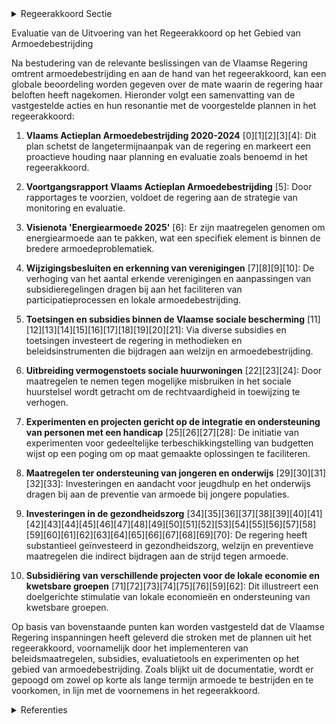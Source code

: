 

<details>
        <summary>Regeerakkoord Sectie </summary>
        <p>2.2.8 Resultaatsgerichte monitoring Meten is weten. We hanteren voortaan een nominale armoede-indicator die rekening houdt met alle tegemoetkomingen en sociale voordelen, zodat we naast het armoederisico ook de feitelijke armoede correct in kaart kunnen brengen en aanpakken. Deze nieuwe Vlaamse armoede-indicator houdt per gezins-vorm rekening met een korf van goederen en diensten en het referentiebudget dat nodig is om niet in armoede te leven. Daarnaast voorzien we in een set van kwantitatieve en kwalitatieve armoede- indicatoren, die naast het armoederisico, ons beter in staat stellen om armoede in al zijn aspecten beter te meten, gerichte maat regelen te nemen die inactiviteitsvallen net zoals de eerste promotieval vermijden, en de effecten van de inspanningen op Vlaams én lokaal niveau beter in beeld te brengen. Zo registreren en analyseren we tot op lokaal niveau de in- en uitstroom-cijfers uit armoede: hoe en hoeveel mensen werden concreet uit armoede geholpen, en waaruit bestaat de nieuwe instroom (zoals bv. erkende vluchtelingen). De evaluatie van beleidsmaatregelen is van cruciaal belang in het kader van armoede-bestrijding. We onderzoeken hoe beleids-maatregelen de levenskwaliteit van mensen in armoede effectief verhogen. We voeren armoedebeleid op basis van wat weten-schappelijk aantoonbaar werkt, en hanteren hierbij de nodige vernieuwende concepten. </p>
        </details> 

Evaluatie van de Uitvoering van het Regeerakkoord op het Gebied van Armoedebestrijding

Na bestudering van de relevante beslissingen van de Vlaamse Regering omtrent armoedebestrijding en aan de hand van het regeerakkoord, kan een globale beoordeling worden gegeven over de mate waarin de regering haar beloften heeft nagekomen. Hieronder volgt een samenvatting van de vastgestelde acties en hun resonantie met de voorgestelde plannen in het regeerakkoord:

1. **Vlaams Actieplan Armoedebestrijding 2020-2024** \[0\]\[1\]\[2\]\[3\]\[4\]: Dit plan schetst de langetermijnaanpak van de regering en markeert een proactieve houding naar planning en evaluatie zoals benoemd in het regeerakkoord. 

2. **Voortgangsrapport Vlaams Actieplan Armoedebestrijding** \[5\]: Door rapportages te voorzien, voldoet de regering aan de strategie van monitoring en evaluatie.

3. **Visienota 'Energiearmoede 2025'** \[6\]: Er zijn maatregelen genomen om energiearmoede aan te pakken, wat een specifiek element is binnen de bredere armoedeproblematiek.

4. **Wijzigingsbesluiten en erkenning van verenigingen** \[7\]\[8\]\[9\]\[10\]: De verhoging van het aantal erkende verenigingen en aanpassingen van subsidieregelingen dragen bij aan het faciliteren van participatieprocessen en lokale armoedebestrijding.

5. **Toetsingen en subsidies binnen de Vlaamse sociale bescherming** \[11\]\[12\]\[13\]\[14\]\[15\]\[16\]\[17\]\[18\]\[19\]\[20\]\[21\]: Via diverse subsidies en toetsingen investeert de regering in methodieken en beleidsinstrumenten die bijdragen aan welzijn en armoedebestrijding.

6. **Uitbreiding vermogenstoets sociale huurwoningen** \[22\]\[23\]\[24\]: Door maatregelen te nemen tegen mogelijke misbruiken in het sociale huurstelsel wordt getracht om de rechtvaardigheid in toewijzing te verhogen.

7. **Experimenten en projecten gericht op de integratie en ondersteuning van personen met een handicap** \[25\]\[26\]\[27\]\[28\]: De initiatie van experimenten voor gedeeltelijke terbeschikkingstelling van budgetten wijst op een poging om op maat gemaakte oplossingen te faciliteren.

8. **Maatregelen ter ondersteuning van jongeren en onderwijs** \[29\]\[30\]\[31\]\[32\]\[33\]: Investeringen en aandacht voor jeugdhulp en het onderwijs dragen bij aan de preventie van armoede bij jongere populaties.

9. **Investeringen in de gezondheidszorg** \[34\]\[35\]\[36\]\[37\]\[38\]\[39\]\[40\]\[41\]\[42\]\[43\]\[44\]\[45\]\[46\]\[47\]\[48\]\[49\]\[50\]\[51\]\[52\]\[53\]\[54\]\[55\]\[56\]\[57\]\[58\]\[59\]\[60\]\[61\]\[62\]\[63\]\[64\]\[65\]\[66\]\[67\]\[68\]\[69\]\[70\]: De regering heeft substantieel geïnvesteerd in gezondheidszorg, welzijn en preventieve maatregelen die indirect bijdragen aan de strijd tegen armoede.

10. **Subsidiëring van verschillende projecten voor de lokale economie en kwetsbare groepen** \[71\]\[72\]\[73\]\[74\]\[75\]\[76\]\[59\]\[62\]: Dit illustreert een doelgerichte stimulatie van lokale economieën en ondersteuning van kwetsbare groepen.

Op basis van bovenstaande punten kan worden vastgesteld dat de Vlaamse Regering inspanningen heeft geleverd die stroken met de plannen uit het regeerakkoord, voornamelijk door het implementeren van beleidsmaatregelen, subsidies, evaluatietools en experimenten op het gebied van armoedebestrijding. Zoals blijkt uit de documentatie, wordt er gepoogd om zowel op korte als lange termijn armoede te bestrijden en te voorkomen, in lijn met de voornemens in het regeerakkoord.

<details>
        <summary> Referenties</summary>
        **[\[0\]]** : **(2020-03-20)**  

**[\[1\]](https://beslissingenvlaamseregering.vlaanderen.be/?search=Vlaams%20Actieplan%20Armoedebestrijding%202020-2024&dateOption=select&startDate=2020-09-25T08%3A00%3A00Z&endDate=2020-09-25T08%3A00%3A00Z)** : **(2020-09-25)** Vlaams Actieplan Armoedebestrijding 2020-2024 

**[\[2\]](https://beslissingenvlaamseregering.vlaanderen.be/?search=Bijsturing%20van%20het%20Vlaams%20Actieplan%20Armoedebestrijding%20%28VAPA%29%202020-2024&dateOption=select&startDate=2022-10-28T08%3A00%3A00Z&endDate=2022-10-28T08%3A00%3A00Z)** : **(2022-10-28)** Bijsturing van het Vlaams Actieplan Armoedebestrijding (VAPA) 2020-2024 

**[\[3\]]** : **(2020-01-31)**  

**[\[4\]]** : **(2020-01-31)**  

**[\[5\]](https://beslissingenvlaamseregering.vlaanderen.be/?search=Voortgangsrapport%20van%20het%20Vlaams%20Actieplan%20Armoedebestrijding%202020-2024&dateOption=select&startDate=2022-03-25T09%3A00%3A00Z&endDate=2022-03-25T09%3A00%3A00Z)** : **(2022-03-25)** Voortgangsrapport van het Vlaams Actieplan Armoedebestrijding 2020-2024 

**[\[6\]](https://beslissingenvlaamseregering.vlaanderen.be/?search=Visienota%20%27Energiearmoede%202025%27&dateOption=select&startDate=2021-12-10T09%3A00%3A00Z&endDate=2021-12-10T09%3A00%3A00Z)** : **(2021-12-10)** Visienota 'Energiearmoede 2025' 

**[\[7\]](https://beslissingenvlaamseregering.vlaanderen.be/?search=Erkenning%20verenigingen%20waar%20armen%20het%20woord%20nemen%3A%20wijzigingsbesluit&dateOption=select&startDate=2022-01-21T09%3A00%3A00Z&endDate=2022-01-21T09%3A00%3A00Z)** : **(2022-01-21)** Erkenning verenigingen waar armen het woord nemen: wijzigingsbesluit 

**[\[8\]](https://beslissingenvlaamseregering.vlaanderen.be/?search=Erkenning%20verenigingen%20waar%20armen%20het%20woord%20nemen%3A%20wijzigingsbesluit&dateOption=select&startDate=2022-03-11T09%3A00%3A00Z&endDate=2022-03-11T09%3A00%3A00Z)** : **(2022-03-11)** Erkenning verenigingen waar armen het woord nemen: wijzigingsbesluit 

**[\[9\]](https://beslissingenvlaamseregering.vlaanderen.be/?search=Wijzigingsbesluit%20armoedebestrijding%3A%20procedure%20erkenning%20als%20vormingsorganisatie%20rond%20armoede&dateOption=select&startDate=2023-06-30T08%3A00%3A00Z&endDate=2023-06-30T08%3A00%3A00Z)** : **(2023-06-30)** Wijzigingsbesluit armoedebestrijding: procedure erkenning als vormingsorganisatie rond armoede 

**[\[10\]](https://beslissingenvlaamseregering.vlaanderen.be/?search=Wijzigingsbesluit%20armoedebestrijding%3A%20procedure%20erkenning%20als%20vormingsorganisatie%20rond%20armoede&dateOption=select&startDate=2023-04-21T08%3A00%3A00Z&endDate=2023-04-21T08%3A00%3A00Z)** : **(2023-04-21)** Wijzigingsbesluit armoedebestrijding: procedure erkenning als vormingsorganisatie rond armoede 

**[\[11\]](https://beslissingenvlaamseregering.vlaanderen.be/?search=Plan%20Vlaamse%20Veerkracht%3A%20uitgaventoetsing%20Vlaamse%20sociale%20bescherming&dateOption=select&startDate=2022-12-16T09%3A00%3A00Z&endDate=2022-12-16T09%3A00%3A00Z)** : **(2022-12-16)** Plan Vlaamse Veerkracht: uitgaventoetsing Vlaamse sociale bescherming 

**[\[12\]](https://beslissingenvlaamseregering.vlaanderen.be/?search=Plan%20Vlaamse%20Veerkracht%3A%20subsidie%20meetmethodiek%20woonkwaliteit%20woonzorgcentra&dateOption=select&startDate=2022-10-28T08%3A00%3A00Z&endDate=2022-10-28T08%3A00%3A00Z)** : **(2022-10-28)** Plan Vlaamse Veerkracht: subsidie meetmethodiek woonkwaliteit woonzorgcentra 

**[\[13\]](https://beslissingenvlaamseregering.vlaanderen.be/?search=VZW%20Persoonsvolgend%20Budgetwijzer%3A%20beheer%20Waarderingstool%20in%20het%20Vlaamse%20beleidsdomein%20Welzijn%2C%20Volksgezondheid%20en%20Gezin&dateOption=select&startDate=2023-12-22T09%3A00%3A00Z&endDate=2023-12-22T09%3A00%3A00Z)** : **(2023-12-22)** VZW Persoonsvolgend Budgetwijzer: beheer Waarderingstool in het Vlaamse beleidsdomein Welzijn, Volksgezondheid en Gezin 

**[\[14\]](https://beslissingenvlaamseregering.vlaanderen.be/?search=Sciensano%3A%20subsidie%20ontwikkeling%20en%20uitvoering%20preventiebarometer%0A%0A&dateOption=select&startDate=2019-12-20T09%3A00%3A00Z&endDate=2019-12-20T09%3A00%3A00Z)** : **(2019-12-20)** Sciensano: subsidie ontwikkeling en uitvoering preventiebarometer

 

**[\[15\]](https://beslissingenvlaamseregering.vlaanderen.be/?search=Sciensano%3A%20subsidie%20tweede%20editie%20Preventiebarometer&dateOption=select&startDate=2023-07-07T09%3A00%3A00Z&endDate=2023-07-07T09%3A00%3A00Z)** : **(2023-07-07)** Sciensano: subsidie tweede editie Preventiebarometer 

**[\[16\]](https://beslissingenvlaamseregering.vlaanderen.be/?search=Gezond%20Leven%3A%20subsidie%20voor%20de%20uitvoering%20van%20de%20indicatorenbevraging%20%27preventief%20gezondheidsbeleid%27&dateOption=select&startDate=2021-07-09T08%3A00%3A00Z&endDate=2021-07-09T08%3A00%3A00Z)** : **(2021-07-09)** Gezond Leven: subsidie voor de uitvoering van de indicatorenbevraging 'preventief gezondheidsbeleid' 

**[\[17\]](https://beslissingenvlaamseregering.vlaanderen.be/?search=Sciensano%3A%20wijziging%20subsidiebesluit%20onderzoek%20rond%20preventie%20bij%20de%20Vlaamse%20bevolking%20%28preventiebarometer%29&dateOption=select&startDate=2022-12-02T09%3A00%3A00Z&endDate=2022-12-02T09%3A00%3A00Z)** : **(2022-12-02)** Sciensano: wijziging subsidiebesluit onderzoek rond preventie bij de Vlaamse bevolking (preventiebarometer) 

**[\[18\]]** : **(2020-06-26)**  

**[\[19\]](https://beslissingenvlaamseregering.vlaanderen.be/?search=Schriftelijke%20vraag%20van%207%20mei%202021%20van%20mevrouw%20Caroline%20Gennez%2C%20gesteld%20aan%20alle%20Vlaamse%20ministers%2C%20betreffende%20%22Vlaamse%20overheid%20%E2%80%93%20Monitoring%20werkbaarheid%22&dateOption=select&startDate=2021-05-21T08%3A00%3A00Z&endDate=2021-05-21T08%3A00%3A00Z)** : **(2021-05-21)** Schriftelijke vraag van 7 mei 2021 van mevrouw Caroline Gennez, gesteld aan alle Vlaamse ministers, betreffende "Vlaamse overheid – Monitoring werkbaarheid" 

**[\[20\]]** : **(2020-07-10)**  

**[\[21\]](https://beslissingenvlaamseregering.vlaanderen.be/?search=vzw%20Welzijnszorg%3A%20subsidie%20Knooppunt%20Armoede-Onderwijs&dateOption=select&startDate=2020-07-17T08%3A00%3A00Z&endDate=2020-07-17T08%3A00%3A00Z)** : **(2020-07-17)** vzw Welzijnszorg: subsidie Knooppunt Armoede-Onderwijs 

**[\[22\]](https://beslissingenvlaamseregering.vlaanderen.be/?search=Wijziging%20uitvoeringsbesluit%20decreet%20Vlaamse%20Sociale%20Bescherming%3A%20aanpassing%20verminderingsco%C3%ABffici%C3%ABnt%20ouderenvoorzieningen&dateOption=select&startDate=2020-03-13T09%3A00%3A00Z&endDate=2020-03-13T09%3A00%3A00Z)** : **(2020-03-13)** Wijziging uitvoeringsbesluit decreet Vlaamse Sociale Bescherming: aanpassing verminderingscoëfficiënt ouderenvoorzieningen 

**[\[23\]](https://beslissingenvlaamseregering.vlaanderen.be/?search=Middelentoets%20sociale%20huurwoning%3A%20wijziging%20besluit%20Vlaamse%20Codex%20Wonen%202021&dateOption=select&startDate=2023-07-14T08%3A00%3A00Z&endDate=2023-07-14T08%3A00%3A00Z)** : **(2023-07-14)** Middelentoets sociale huurwoning: wijziging besluit Vlaamse Codex Wonen 2021 

**[\[24\]](https://beslissingenvlaamseregering.vlaanderen.be/?search=Uitbreiding%20vermogenstoets%20sociale%20huurwoning%3A%20wijziging%20besluit%20Vlaamse%20Codex%20Wonen%202021&dateOption=select&startDate=2023-09-08T08%3A00%3A00Z&endDate=2023-09-08T08%3A00%3A00Z)** : **(2023-09-08)** Uitbreiding vermogenstoets sociale huurwoning: wijziging besluit Vlaamse Codex Wonen 2021 

**[\[25\]](https://beslissingenvlaamseregering.vlaanderen.be/?search=Gefaseerde%20invoering%20BelRAI-beoordelingsinstrument%20in%20de%20Vlaamse%20sociale%20bescherming%3A%20uitvoeringsbesluit&dateOption=select&startDate=2021-04-02T08%3A00%3A00Z&endDate=2021-04-02T08%3A00%3A00Z)** : **(2021-04-02)** Gefaseerde invoering BelRAI-beoordelingsinstrument in de Vlaamse sociale bescherming: uitvoeringsbesluit 

**[\[26\]](https://beslissingenvlaamseregering.vlaanderen.be/?search=Gefaseerde%20invoering%20BelRAI-beoordelingsinstrument%20in%20de%20Vlaamse%20sociale%20bescherming%3A%20uitvoeringsbesluit&dateOption=select&startDate=2021-05-28T08%3A00%3A00Z&endDate=2021-05-28T08%3A00%3A00Z)** : **(2021-05-28)** Gefaseerde invoering BelRAI-beoordelingsinstrument in de Vlaamse sociale bescherming: uitvoeringsbesluit 

**[\[27\]](https://beslissingenvlaamseregering.vlaanderen.be/?search=Experiment%20voor%20de%20gedeeltelijke%20terbeschikkingstelling%20van%20budgetten%20voor%20niet-rechtstreeks%20toegankelijke%20zorg%20en%20ondersteuning%20aan%20personen%20met%20een%20handicap%20in%20prioriteitengroep%20twee&dateOption=select&startDate=2022-07-15T08%3A00%3A00Z&endDate=2022-07-15T08%3A00%3A00Z)** : **(2022-07-15)** Experiment voor de gedeeltelijke terbeschikkingstelling van budgetten voor niet-rechtstreeks toegankelijke zorg en ondersteuning aan personen met een handicap in prioriteitengroep twee 

**[\[28\]](https://beslissingenvlaamseregering.vlaanderen.be/?search=Experiment%20voor%20de%20gedeeltelijke%20terbeschikkingstelling%20van%20budgetten%20voor%20niet-rechtstreeks%20toegankelijke%20zorg%20en%20ondersteuning%20aan%20personen%20met%20een%20handicap%20in%20prioriteitengroep%20twee&dateOption=select&startDate=2022-09-16T08%3A00%3A00Z&endDate=2022-09-16T08%3A00%3A00Z)** : **(2022-09-16)** Experiment voor de gedeeltelijke terbeschikkingstelling van budgetten voor niet-rechtstreeks toegankelijke zorg en ondersteuning aan personen met een handicap in prioriteitengroep twee 

**[\[29\]](https://beslissingenvlaamseregering.vlaanderen.be/?search=Conceptnota%3A%20%E2%80%9Conderwijskwaliteit%20verder%20monitoren%20via%20Vlaamse%20toetsen%E2%80%9D&dateOption=select&startDate=2022-01-28T09%3A00%3A00Z&endDate=2022-01-28T09%3A00%3A00Z)** : **(2022-01-28)** Conceptnota: “onderwijskwaliteit verder monitoren via Vlaamse toetsen” 

**[\[30\]](https://beslissingenvlaamseregering.vlaanderen.be/?search=Monitoring%20van%20de%20nieuwe%20omkadering%20gewoon%20basisonderwijs&dateOption=select&startDate=2021-03-12T09%3A00%3A00Z&endDate=2021-03-12T09%3A00%3A00Z)** : **(2021-03-12)** Monitoring van de nieuwe omkadering gewoon basisonderwijs 

**[\[31\]]** : **(2020-02-21)**  

**[\[32\]](https://beslissingenvlaamseregering.vlaanderen.be/?search=Taalscreening%20bij%20het%20begin%20van%20de%20leerplicht%20in%20het%20gewoon%20basisonderwijs%3A%20vastlegging%20instrument%20en%20manier%20van%20afname&dateOption=select&startDate=2021-07-09T08%3A00%3A00Z&endDate=2021-07-09T08%3A00%3A00Z)** : **(2021-07-09)** Taalscreening bij het begin van de leerplicht in het gewoon basisonderwijs: vastlegging instrument en manier van afname 

**[\[33\]](https://beslissingenvlaamseregering.vlaanderen.be/?search=Monitoring%20Nieuwe%20Omkadering%20Gewoon%20Basisonderwijs&dateOption=select&startDate=2023-05-26T08%3A00%3A00Z&endDate=2023-05-26T08%3A00%3A00Z)** : **(2023-05-26)** Monitoring Nieuwe Omkadering Gewoon Basisonderwijs 

**[\[34\]](https://beslissingenvlaamseregering.vlaanderen.be/?search=Subsidie%20beheer%20waarderingstool%20in%20het%20beleidsdomein%20Welzijn%2C%20Volksgezondheid%20en%20Gezin%20%28WVG%29%3A%20herverdelingsbesluit&dateOption=select&startDate=2023-10-27T08%3A00%3A00Z&endDate=2023-10-27T08%3A00%3A00Z)** : **(2023-10-27)** Subsidie beheer waarderingstool in het beleidsdomein Welzijn, Volksgezondheid en Gezin (WVG): herverdelingsbesluit 

**[\[35\]](https://beslissingenvlaamseregering.vlaanderen.be/?search=Gemeenschapsinstellingen%3A%20experiment%20%E2%80%98kortverblijf%20met%20mobiele%20begeleiding%E2%80%99%20met%20%C3%A9%C3%A9n%20jaar%20verlengd&dateOption=select&startDate=2021-06-25T08%3A00%3A00Z&endDate=2021-06-25T08%3A00%3A00Z)** : **(2021-06-25)** Gemeenschapsinstellingen: experiment ‘kortverblijf met mobiele begeleiding’ met één jaar verlengd 

**[\[36\]](https://beslissingenvlaamseregering.vlaanderen.be/?search=Plan%20Vlaamse%20Veerkracht%3A%20uitgaventoetsing%20%E2%80%98Duurzaam%20watergebruik%20en%20de%20organisatie%20van%20het%20waterlandschap%E2%80%99&dateOption=select&startDate=2022-12-09T09%3A00%3A00Z&endDate=2022-12-09T09%3A00%3A00Z)** : **(2022-12-09)** Plan Vlaamse Veerkracht: uitgaventoetsing ‘Duurzaam watergebruik en de organisatie van het waterlandschap’ 

**[\[37\]](https://beslissingenvlaamseregering.vlaanderen.be/?search=Vastleggen%20maatschappelijke%20uitdagingen%20in%20het%20kader%20van%20projectsubsidies%20sociaal-cultureel%20volwassenenwerk&dateOption=select&startDate=2022-01-21T09%3A00%3A00Z&endDate=2022-01-21T09%3A00%3A00Z)** : **(2022-01-21)** Vastleggen maatschappelijke uitdagingen in het kader van projectsubsidies sociaal-cultureel volwassenenwerk 

**[\[38\]](https://beslissingenvlaamseregering.vlaanderen.be/?search=Plan%20Vlaamse%20Veerkracht%3A%20Bestek%20onderzoek%20%27uitgaventoetsing%3A%20gezinsfiscaliteit%20en%20gezinsbijslag%27&dateOption=select&startDate=2022-11-18T09%3A00%3A00Z&endDate=2022-11-18T09%3A00%3A00Z)** : **(2022-11-18)** Plan Vlaamse Veerkracht: Bestek onderzoek 'uitgaventoetsing: gezinsfiscaliteit en gezinsbijslag' 

**[\[39\]](https://beslissingenvlaamseregering.vlaanderen.be/?search=Plan%20Vlaamse%20Veerkracht%3A%20versterking%20mentaal%20welzijn%20via%20acties%20%27Zorgzame%20Buurten%27&dateOption=select&startDate=2021-04-30T08%3A00%3A00Z&endDate=2021-04-30T08%3A00%3A00Z)** : **(2021-04-30)** Plan Vlaamse Veerkracht: versterking mentaal welzijn via acties 'Zorgzame Buurten' 

**[\[40\]]** : **(2020-09-18)**  

**[\[41\]](https://beslissingenvlaamseregering.vlaanderen.be/?search=Conceptnota%20voor%20een%20ge%C3%AFntegreerd%20gezins-%20en%20jeugdhulpbeleid%3A%20%E2%80%9CVroeg%20%26%20Nabij%E2%80%9D&dateOption=select&startDate=2023-02-17T09%3A00%3A00Z&endDate=2023-02-17T09%3A00%3A00Z)** : **(2023-02-17)** Conceptnota voor een geïntegreerd gezins- en jeugdhulpbeleid: “Vroeg & Nabij” 

**[\[42\]](https://beslissingenvlaamseregering.vlaanderen.be/?search=Plan%20Vlaamse%20Veerkracht%3A%20uitgaventoetsing%20Modal%20Shift%20Goederenvervoer&dateOption=select&startDate=2022-12-16T09%3A00%3A00Z&endDate=2022-12-16T09%3A00%3A00Z)** : **(2022-12-16)** Plan Vlaamse Veerkracht: uitgaventoetsing Modal Shift Goederenvervoer 

**[\[43\]](https://beslissingenvlaamseregering.vlaanderen.be/?search=Vlaamse%20bijdrage%20aan%20het%20tweede%20Vrijwillig%20Nationaal%20Rapport%20over%20de%20voortgang%20van%20Agenda%202030%20en%20de%20duurzame%20ontwikkelingsdoelstellingen&dateOption=select&startDate=2022-10-21T08%3A00%3A00Z&endDate=2022-10-21T08%3A00%3A00Z)** : **(2022-10-21)** Vlaamse bijdrage aan het tweede Vrijwillig Nationaal Rapport over de voortgang van Agenda 2030 en de duurzame ontwikkelingsdoelstellingen 

**[\[44\]](https://beslissingenvlaamseregering.vlaanderen.be/?search=Schriftelijke%20vraag%20van%2011%20februari%202021%20van%20de%20heer%20Maxim%20Veys%2C%20gesteld%20aan%20alle%20Vlaamse%20ministers%2C%20betreffende%20%22Verticaal%20Permanent%20Armoedeoverleg%20%28VPAO%29%20-%20Stand%20van%20zaken%22&dateOption=select&startDate=2021-02-26T09%3A00%3A00Z&endDate=2021-02-26T09%3A00%3A00Z)** : **(2021-02-26)** Schriftelijke vraag van 11 februari 2021 van de heer Maxim Veys, gesteld aan alle Vlaamse ministers, betreffende "Verticaal Permanent Armoedeoverleg (VPAO) - Stand van zaken" 

**[\[45\]](https://beslissingenvlaamseregering.vlaanderen.be/?search=Plan%20Vlaamse%20Veerkracht%3A%20Versterking%20mentaal%20welzijn%20door%20zorgzame%20buurten&dateOption=select&startDate=2022-03-18T09%3A00%3A00Z&endDate=2022-03-18T09%3A00%3A00Z)** : **(2022-03-18)** Plan Vlaamse Veerkracht: Versterking mentaal welzijn door zorgzame buurten 

**[\[46\]](https://beslissingenvlaamseregering.vlaanderen.be/?search=2%20miljoen%20euro%20extra%20voor%20subsidieoproepen%20%27Werkbaarheidscheque%27%20en%20%27verhoging%20kmo-Portefeuille%27%20voor%202021&dateOption=select&startDate=2021-07-16T06%3A00%3A00Z&endDate=2021-07-16T06%3A00%3A00Z)** : **(2021-07-16)** 2 miljoen euro extra voor subsidieoproepen 'Werkbaarheidscheque' en 'verhoging kmo-Portefeuille' voor 2021 

**[\[47\]](https://beslissingenvlaamseregering.vlaanderen.be/?search=Aanpassing%20grenswaarden%20BelRAI%20Screener%3A%20wijzigingsbesluit&dateOption=select&startDate=2022-05-13T08%3A00%3A00Z&endDate=2022-05-13T08%3A00%3A00Z)** : **(2022-05-13)** Aanpassing grenswaarden BelRAI Screener: wijzigingsbesluit 

**[\[48\]](https://beslissingenvlaamseregering.vlaanderen.be/?search=Gefaseerde%20invoering%20BelRAI-beoordelingsinstrument%20in%20de%20Vlaamse%20sociale%20bescherming%3A%20uitvoeringsbesluit&dateOption=select&startDate=2021-02-12T09%3A00%3A00Z&endDate=2021-02-12T09%3A00%3A00Z)** : **(2021-02-12)** Gefaseerde invoering BelRAI-beoordelingsinstrument in de Vlaamse sociale bescherming: uitvoeringsbesluit 

**[\[49\]](https://beslissingenvlaamseregering.vlaanderen.be/?search=Vlaams%20ouderenbeleidsplan%202020-2025%3A%20uitgewerkt%20actieplan&dateOption=select&startDate=2022-03-25T09%3A00%3A00Z&endDate=2022-03-25T09%3A00%3A00Z)** : **(2022-03-25)** Vlaams ouderenbeleidsplan 2020-2025: uitgewerkt actieplan 

**[\[50\]](https://beslissingenvlaamseregering.vlaanderen.be/?search=Vlaams%20intersectoraal%20akkoord%20%28VIA6%29%3A%20maatregelen%20kwaliteit%20ouderenzorg&dateOption=select&startDate=2021-06-25T08%3A00%3A00Z&endDate=2021-06-25T08%3A00%3A00Z)** : **(2021-06-25)** Vlaams intersectoraal akkoord (VIA6): maatregelen kwaliteit ouderenzorg 

**[\[51\]](https://beslissingenvlaamseregering.vlaanderen.be/?search=Aanpak%20besteding%20middelen%20voor%20verderzetting%20onderbouwde%20aanpak%20energiebesparing%20gebouwenpark%20sector%20Welzijn%2C%20Volksgezondheid%20en%20Gezin&dateOption=select&startDate=2023-11-23T16%3A00%3A00Z&endDate=2023-11-23T16%3A00%3A00Z)** : **(2023-11-23)** Aanpak besteding middelen voor verderzetting onderbouwde aanpak energiebesparing gebouwenpark sector Welzijn, Volksgezondheid en Gezin 

**[\[52\]](https://beslissingenvlaamseregering.vlaanderen.be/?search=Verlenging%20projectduur%20sociale%20infrastructuurprojecten%20gericht%20op%20terugdringen%20van%20%28kans%29armoede%20in%20de%20stad%20&dateOption=select&startDate=2023-07-07T09%3A00%3A00Z&endDate=2023-07-07T09%3A00%3A00Z)** : **(2023-07-07)** Verlenging projectduur sociale infrastructuurprojecten gericht op terugdringen van (kans)armoede in de stad  

**[\[53\]](https://beslissingenvlaamseregering.vlaanderen.be/?search=VIA6%3A%20uitvoering%20maatregelen&dateOption=select&startDate=2022-02-11T09%3A00%3A00Z&endDate=2022-02-11T09%3A00%3A00Z)** : **(2022-02-11)** VIA6: uitvoering maatregelen 

**[\[54\]](https://beslissingenvlaamseregering.vlaanderen.be/?search=Generieke%20besparingsmaatregel%20beleidsveld%20Wonen&dateOption=select&startDate=2020-02-14T09%3A00%3A00Z&endDate=2020-02-14T09%3A00%3A00Z)** : **(2020-02-14)** Generieke besparingsmaatregel beleidsveld Wonen 

**[\[55\]](https://beslissingenvlaamseregering.vlaanderen.be/?search=COVID-19%3A%20Subsidie%20consumptiebudget%20kwetsbare%20doelgroepen&dateOption=select&startDate=2020-07-10T08%3A00%3A00Z&endDate=2020-07-10T08%3A00%3A00Z)** : **(2020-07-10)** COVID-19: Subsidie consumptiebudget kwetsbare doelgroepen 

**[\[56\]](https://beslissingenvlaamseregering.vlaanderen.be/?search=Uitvoeringsbesluit%20individueel%20maatwerk%3A%20wijziging%20leeftijdsgrenzen%20doelgroepvermindering%20voor%20personen%20zonder%20recente%2C%20duurzame%20werkervaring&dateOption=select&startDate=2023-12-22T09%3A00%3A00Z&endDate=2023-12-22T09%3A00%3A00Z)** : **(2023-12-22)** Uitvoeringsbesluit individueel maatwerk: wijziging leeftijdsgrenzen doelgroepvermindering voor personen zonder recente, duurzame werkervaring 

**[\[57\]](https://beslissingenvlaamseregering.vlaanderen.be/?search=Wijzigingsbesluit%20wijk-werken%3A%20%C3%A9%C3%A9nmalige%20toelage%20voor%20inkomstenverlies%20wijk-werkorganisatoren&dateOption=select&startDate=2021-12-17T09%3A00%3A00Z&endDate=2021-12-17T09%3A00%3A00Z)** : **(2021-12-17)** Wijzigingsbesluit wijk-werken: éénmalige toelage voor inkomstenverlies wijk-werkorganisatoren 

**[\[58\]](https://beslissingenvlaamseregering.vlaanderen.be/?search=Plan%20Vlaamse%20Veerkracht%3A%20Investeren%20in%20mediawijsheid%20van%20de%20Vlaming&dateOption=select&startDate=2021-04-02T08%3A00%3A00Z&endDate=2021-04-02T08%3A00%3A00Z)** : **(2021-04-02)** Plan Vlaamse Veerkracht: Investeren in mediawijsheid van de Vlaming 

**[\[59\]](https://beslissingenvlaamseregering.vlaanderen.be/?search=Coronavirus%20COVID-19%20en%20impact%20op%20maatschappelijk%20kwetsbare%20%0Akinderen%20en%20jongeren&dateOption=select&startDate=2020-04-10T08%3A00%3A00Z&endDate=2020-04-10T08%3A00%3A00Z)** : **(2020-04-10)** Coronavirus COVID-19 en impact op maatschappelijk kwetsbare 
kinderen en jongeren 

**[\[60\]](https://beslissingenvlaamseregering.vlaanderen.be/?search=Eindrapport%20Centraal%20Expertencomit%C3%A9%20%E2%80%98Monitoring%20Discriminatie%E2%80%99&dateOption=select&startDate=2020-12-18T09%3A00%3A00Z&endDate=2020-12-18T09%3A00%3A00Z)** : **(2020-12-18)** Eindrapport Centraal Expertencomité ‘Monitoring Discriminatie’ 

**[\[61\]]** : **(2020-06-12)**  

**[\[62\]](https://beslissingenvlaamseregering.vlaanderen.be/?search=Hoge%20Raad%20voor%20de%20Statistiek%3A%20voordracht%20vertegenwoordigers%20van%20de%20Vlaamse%20Gemeenschap&dateOption=select&startDate=2023-06-23T08%3A00%3A00Z&endDate=2023-06-23T08%3A00%3A00Z)** : **(2023-06-23)** Hoge Raad voor de Statistiek: voordracht vertegenwoordigers van de Vlaamse Gemeenschap 

**[\[63\]](https://beslissingenvlaamseregering.vlaanderen.be/?search=Erkenning%20Steunpunt%20Welzijn%2C%20Volksgezondheid%20en%20Gezin%20%282021-2026%29&dateOption=select&startDate=2021-05-28T08%3A00%3A00Z&endDate=2021-05-28T08%3A00%3A00Z)** : **(2021-05-28)** Erkenning Steunpunt Welzijn, Volksgezondheid en Gezin (2021-2026) 

**[\[64\]](https://beslissingenvlaamseregering.vlaanderen.be/?search=Besteding%20middelen%20Vlaams%20Klimaatfonds%20%28VKF%29%20voor%20verderzetting%20onderbouwde%20aanpak%20energiebesparing%20gebouwenpark%20in%20de%20sector%20Welzijn%2C%20Volksgezondheid%20en%20Gezin&dateOption=select&startDate=2021-07-02T08%3A00%3A00Z&endDate=2021-07-02T08%3A00%3A00Z)** : **(2021-07-02)** Besteding middelen Vlaams Klimaatfonds (VKF) voor verderzetting onderbouwde aanpak energiebesparing gebouwenpark in de sector Welzijn, Volksgezondheid en Gezin 

**[\[65\]](https://beslissingenvlaamseregering.vlaanderen.be/?search=Impact%20geografische%20omschrijving%20werkingsgebieden%20afvalintercommunales%20op%20effici%C3%ABntie%20logistiek%20huishoudelijk%20afval%20in%20Vlaanderen&dateOption=select&startDate=2023-10-06T08%3A00%3A00Z&endDate=2023-10-06T08%3A00%3A00Z)** : **(2023-10-06)** Impact geografische omschrijving werkingsgebieden afvalintercommunales op efficiëntie logistiek huishoudelijk afval in Vlaanderen 

**[\[66\]]** : **(2020-05-15)**  

**[\[67\]]** : **(2020-07-03)**  

**[\[68\]](https://beslissingenvlaamseregering.vlaanderen.be/?search=Plan%20Vlaamse%20Veerkracht%3A%20dossier%20138&dateOption=select&startDate=2021-05-21T08%3A00%3A00Z&endDate=2021-05-21T08%3A00%3A00Z)** : **(2021-05-21)** Plan Vlaamse Veerkracht: dossier 138 

**[\[69\]](https://beslissingenvlaamseregering.vlaanderen.be/?search=Vereenvoudiging%20van%20de%20toeleidingsprocedure%20naar%20een%20persoonsvolgend%20budget&dateOption=select&startDate=2023-06-16T08%3A00%3A00Z&endDate=2023-06-16T08%3A00%3A00Z)** : **(2023-06-16)** Vereenvoudiging van de toeleidingsprocedure naar een persoonsvolgend budget 

**[\[70\]](https://beslissingenvlaamseregering.vlaanderen.be/?search=Subsidie%20pilootproject%20Upstream%20-%20kwetsbaarheidstoets%20in%20scholen%20en%20snelle%20interventie%20voor%20het%20voorkomen%20van%20jongerenthuisloosheid%20en%20schooluitval&dateOption=select&startDate=2022-12-09T09%3A00%3A00Z&endDate=2022-12-09T09%3A00%3A00Z)** : **(2022-12-09)** Subsidie pilootproject Upstream - kwetsbaarheidstoets in scholen en snelle interventie voor het voorkomen van jongerenthuisloosheid en schooluitval 

**[\[71\]](https://beslissingenvlaamseregering.vlaanderen.be/?search=Transitie%20van%20voorzieningen%20van%20onderwijs%20naar%20welzijn&dateOption=select&startDate=2022-06-03T08%3A00%3A00Z&endDate=2022-06-03T08%3A00%3A00Z)** : **(2022-06-03)** Transitie van voorzieningen van onderwijs naar welzijn 

**[\[72\]](https://beslissingenvlaamseregering.vlaanderen.be/?search=Expertisecentrum%20Dementie%20Vlaanderen%3A%20subsidie%20project%20%E2%80%98iedereen%20telt%21%E2%80%99&dateOption=select&startDate=2023-12-08T09%3A00%3A00Z&endDate=2023-12-08T09%3A00%3A00Z)** : **(2023-12-08)** Expertisecentrum Dementie Vlaanderen: subsidie project ‘iedereen telt!’ 

**[\[73\]](https://beslissingenvlaamseregering.vlaanderen.be/?search=VIA6%3A%20uitvoering%20maatregelen&dateOption=select&startDate=2021-12-17T09%3A00%3A00Z&endDate=2021-12-17T09%3A00%3A00Z)** : **(2021-12-17)** VIA6: uitvoering maatregelen 

**[\[74\]](https://beslissingenvlaamseregering.vlaanderen.be/?search=Maatregelen%20versterking%20financi%C3%ABle%20weerbaarheid%20woonzorgcentra%3A%20uitvoeringsbesluit&dateOption=select&startDate=2023-12-22T09%3A00%3A00Z&endDate=2023-12-22T09%3A00%3A00Z)** : **(2023-12-22)** Maatregelen versterking financiële weerbaarheid woonzorgcentra: uitvoeringsbesluit 

**[\[75\]](https://beslissingenvlaamseregering.vlaanderen.be/?search=Naar%20een%20kader%20voor%20het%20Vlaams%20kennisveiligheidsbeleid&dateOption=select&startDate=2022-10-28T08%3A00%3A00Z&endDate=2022-10-28T08%3A00%3A00Z)** : **(2022-10-28)** Naar een kader voor het Vlaams kennisveiligheidsbeleid 

**[\[76\]](https://beslissingenvlaamseregering.vlaanderen.be/?search=SAM%20vzw%3A%20subsidie%20project%20%27Omgaan%20met%20vrijheidsbeperkende%20maatregelen%27%20in%20de%20residenti%C3%ABle%20brede%20jeugdhulp%20en%20de%20residenti%C3%ABle%20geestelijke%20gezondheidszorg&dateOption=select&startDate=2022-11-25T11%3A00%3A00Z&endDate=2022-11-25T11%3A00%3A00Z)** : **(2022-11-25)** SAM vzw: subsidie project 'Omgaan met vrijheidsbeperkende maatregelen' in de residentiële brede jeugdhulp en de residentiële geestelijke gezondheidszorg 
        </details> 

